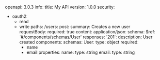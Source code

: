 openapi: 3.0.3
info:
  title: My API
  version: 1.0.0
security:
- oauth2:
    - read
    - write
paths:
  /users:
    post:
      summary: Creates a new user
      requestBody:
        required: true
        content:
          application/json:
            schema:
              $ref: '#/components/schemas/User'
      responses:
        '201':
          description: User created
components:
  schemas:
    User:
      type: object
      required:
        - name
        - email
      properties:
        name:
          type: string
        email:
          type: string
